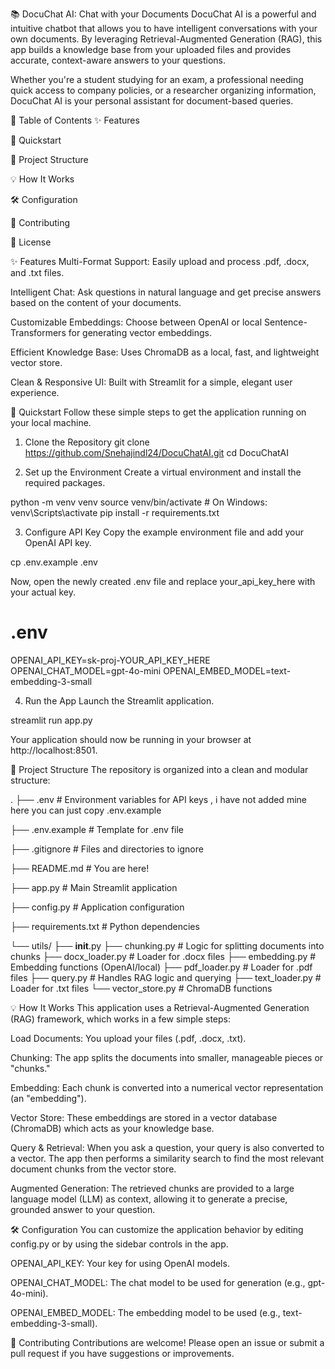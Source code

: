 📚 DocuChat AI: Chat with your Documents
DocuChat AI is a powerful and intuitive chatbot that allows you to have intelligent conversations with your own documents. By leveraging Retrieval-Augmented Generation (RAG), this app builds a knowledge base from your uploaded files and provides accurate, context-aware answers to your questions.

Whether you're a student studying for an exam, a professional needing quick access to company policies, or a researcher organizing information, DocuChat AI is your personal assistant for document-based queries.

📝 Table of Contents
✨ Features

🚀 Quickstart

📁 Project Structure

💡 How It Works

🛠️ Configuration

🤝 Contributing

📄 License

✨ Features
Multi-Format Support: Easily upload and process .pdf, .docx, and .txt files.

Intelligent Chat: Ask questions in natural language and get precise answers based on the content of your documents.

Customizable Embeddings: Choose between OpenAI or local Sentence-Transformers for generating vector embeddings.

Efficient Knowledge Base: Uses ChromaDB as a local, fast, and lightweight vector store.

Clean & Responsive UI: Built with Streamlit for a simple, elegant user experience.

🚀 Quickstart
Follow these simple steps to get the application running on your local machine.

1. Clone the Repository
git clone https://github.com/Snehajindl24/DocuChatAI.git
cd DocuChatAI

2. Set up the Environment
Create a virtual environment and install the required packages.

python -m venv venv
source venv/bin/activate  # On Windows: venv\Scripts\activate
pip install -r requirements.txt

3. Configure API Key
Copy the example environment file and add your OpenAI API key.

cp .env.example .env

Now, open the newly created .env file and replace your_api_key_here with your actual key.

# .env
OPENAI_API_KEY=sk-proj-YOUR_API_KEY_HERE
OPENAI_CHAT_MODEL=gpt-4o-mini
OPENAI_EMBED_MODEL=text-embedding-3-small

4. Run the App
Launch the Streamlit application.

streamlit run app.py

Your application should now be running in your browser at http://localhost:8501.

📁 Project Structure
The repository is organized into a clean and modular structure:

.
├── .env                 # Environment variables for API keys , i have not added mine here you can just copy .env.example

├── .env.example         # Template for .env file

├── .gitignore           # Files and directories to ignore

├── README.md            # You are here!

├── app.py               # Main Streamlit application

├── config.py            # Application configuration

├── requirements.txt     # Python dependencies

└── utils/
    ├── __init__.py
    ├── chunking.py      # Logic for splitting documents into chunks
    ├── docx_loader.py   # Loader for .docx files
    ├── embedding.py     # Embedding functions (OpenAI/local)
    ├── pdf_loader.py    # Loader for .pdf files
    ├── query.py         # Handles RAG logic and querying
    ├── text_loader.py   # Loader for .txt files
    └── vector_store.py  # ChromaDB functions

💡 How It Works
This application uses a Retrieval-Augmented Generation (RAG) framework, which works in a few simple steps:

Load Documents: You upload your files (.pdf, .docx, .txt).

Chunking: The app splits the documents into smaller, manageable pieces or "chunks."

Embedding: Each chunk is converted into a numerical vector representation (an "embedding").

Vector Store: These embeddings are stored in a vector database (ChromaDB) which acts as your knowledge base.

Query & Retrieval: When you ask a question, your query is also converted to a vector. The app then performs a similarity search to find the most relevant document chunks from the vector store.

Augmented Generation: The retrieved chunks are provided to a large language model (LLM) as context, allowing it to generate a precise, grounded answer to your question.

🛠️ Configuration
You can customize the application behavior by editing config.py or by using the sidebar controls in the app.

OPENAI_API_KEY: Your key for using OpenAI models.

OPENAI_CHAT_MODEL: The chat model to be used for generation (e.g., gpt-4o-mini).

OPENAI_EMBED_MODEL: The embedding model to be used (e.g., text-embedding-3-small).

🤝 Contributing
Contributions are welcome! Please open an issue or submit a pull request if you have suggestions or improvements.

